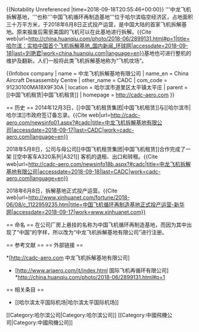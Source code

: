 {{Notability Unreferenced |time=2018-09-18T20:55:46+00:00}}
'''中龙飞机拆解基地，'''也称'''中国飞机循环再制造基地'''位于哈尔滨临空经济区，占地面积三十万平方米，于2018年6月8日正式投产运营，是中国大陆的首家飞机拆解基地。原来报废后需至美国的飞机可以在此基地进行拆解。<ref>{{Cite web|url=http://china.huanqiu.com/photo/2018-06/2899131.html#p=1|title=哈尔滨：实拍中国首个飞机拆解基地_国内新闻_环球网|accessdate=2018-09-18|last=刘艳君|work=china.huanqiu.com|language=en}}</ref>基地也可进行整机的维护及翻新。人们一般将此类飞机拆解基地称为“飞机坟场”。

{{Infobox company
| name = 中龙飞机拆解基地有限公司
| name_en = China Aircraft Desassembly Centre
| other_name = CADC
| com_code = 91230100MA18X9F30A
| location = 哈尔滨市道里区太平镇太平庄
| parent = [[中国飞机租赁|中国飞机租赁]]
| homepage = http://cadc-aero.com
}}

== 历史 ==
2014年12月3日，[[中国飞机租赁集团|中国飞机租赁]]与[[哈尔滨市|哈尔滨]]市政府签订备忘录。<ref>{{Cite web|url=http://cadc-aero.com/newsinfo01.aspx?#cadc|title=中龙飞机拆解基地有限公司|accessdate=2018-09-17|last=CADC|work=cadc-aero.com|language=en}}</ref>

2018年5月8日，公司与母公司[[中国飞机租赁集团|中国飞机租赁]]合作完成了一架 [[空中客车A320系列|A321]] 客机的退租、出口和转租。<ref>{{Cite web|url=http://cadc-aero.com/newsinfo18b.aspx?#cadc|title=中龙飞机拆解基地有限公司|accessdate=2018-09-18|last=CADC|work=cadc-aero.com|language=en}}</ref>

2018年6月8日，拆解基地正式投产运营。<ref>{{Cite web|url=http://www.xinhuanet.com/fortune/2018-06/08/c_1122959235.htm|title=中国飞机循环再制造基地正式投产运营-新华网|accessdate=2018-09-17|work=www.xinhuanet.com}}</ref>

== 命名 ==
在公司厂房上悬挂的名称为中国飞机循环再制造基地，而因为其中出现了“中国”的字样，所以改为“中龙飞机拆解基地有限公司”进行注册。

== 参考文献 ==
<references />
== 外部链接 ==

*[http://cadc-aero.com 中龙飞机拆解基地有限公司]
* [http://www.ariaero.com/jt/index.html 国际飞机再循环有限公司]
*http://china.huanqiu.com/photo/2018-06/2899131.html#p=1

== 相关条目 ==

* [[哈尔滨太平国际机场|哈尔滨太平国际机场]]

[[Category:哈尔滨公司|Category:哈尔滨公司]]
[[Category:中國飛機公司|Category:中國飛機公司]]